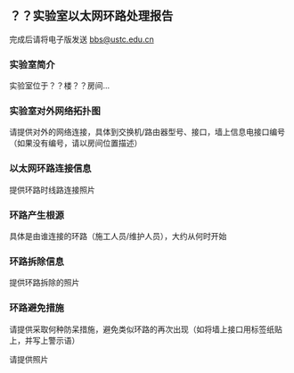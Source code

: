 ## ？？实验室以太网环路处理报告

完成后请将电子版发送 bbs@ustc.edu.cn

### 实验室简介

实验室位于？？楼？？房间...

### 实验室对外网络拓扑图

请提供对外的网络连接，具体到交换机/路由器型号、接口，墙上信息电接口编号（如果没有编号，请以房间位置描述）

### 以太网环路连接信息

提供环路时线路连接照片

### 环路产生根源

具体是由谁连接的环路（施工人员/维护人员），大约从何时开始

### 环路拆除信息

提供环路拆除的照片

### 环路避免措施

请提供采取何种防呆措施，避免类似环路的再次出现（如将墙上接口用标签纸贴上，并写上警示语）

请提供照片

